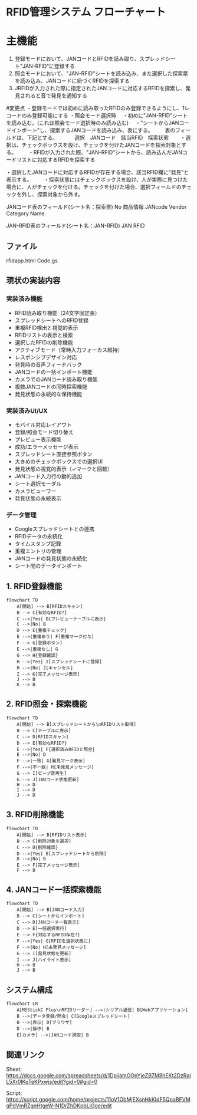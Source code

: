 # RFID管理システム フローチャート

# 主機能
1. 登録モードにおいて、JANコードとRFIDを読み取り、スプレッドシート"JAN-RFID"に登録する
2. 照会モードにおいて、"JAN-RFID"シートを読み込み、また選択した探索票を読み込み、JANコードに紐づくRFIDを探索する
3. JRFIDが入力された際に指定されたJANコードに対応するRFIDを探索し、発見されると音で発見を通知する

#変更点
・登録モードでは初めに読み取ったRFIDのみ登録できるようにし、1レコードのみ登録可能にする
・照会モード選択時
　・初めに"JAN-RFID"シートを読み込む。(これは照会モード選択時のみ読み込む)
　・"シートからJANコードインポート"し、探索するJANコードを読み込み、表にする。
　　表のフィールドは、下記とする。
　　　選択　JANコード　該当RFID　探索状態
　　・選択は、チェックボックスを設け、チェックを付けたJANコードを探索対象とする。
　　・RFIDが入力された際、"JAN-RFID"シートから、読み込んだJANコードリストに対応するRFIDを探索する

・選択したJANコードに対応するRFIDが存在する場合、該当RFID欄に"発見"と表示する。
　　・探索状態にはチェックボックスを設け、人が実際に見つけた場合に、人がチェックを付ける。チェックを付けた場合、選択フィールドのチェックを外し、探索対象から外す。


JANコード表のフィールド(シート名：探索票)
No 商品情報	JANcode	Vendor	Category	Name

JAN-RFID表のフィールド(シート名：JAN-RFID)
JAN RFID


## ファイル
rfidapp.html
Code.gs

## 現状の実装内容
### 実装済み機能
- RFID読み取り機能（24文字固定長）
- スプレッドシートへのRFID登録
- 重複RFID検出と視覚的表示
- RFIDリストの表示と検索
- 選択したRFIDの削除機能
- アクティブモード（常時入力フォーカス維持）
- レスポンシブデザイン対応
- 発見時の音声フィードバック
- JANコードの一括インポート機能
- カメラでのJANコード読み取り機能
- 複数JANコードの同時探索機能
- 発見状態の永続的な保持機能

### 実装済みUI/UX
- モバイル対応レイアウト
- 登録/照会モード切り替え
- プレビュー表示機能
- 成功/エラーメッセージ表示
- スプレッドシート直接参照ボタン
- 大きめのチェックボックスでの選択UI
- 発見状態の視覚的表示（✓マークと回数）
- JANコード入力行の動的追加
- シート選択モーダル
- カメラビューワー
- 発見状態の永続表示

### データ管理
- Googleスプレッドシートとの連携
- RFIDデータの永続化
- タイムスタンプ記録
- 重複エントリの管理
- JANコードの発見状態の永続化
- シート間のデータインポート

## 1. RFID登録機能
```mermaid
flowchart TD
    A[開始] --> B[RFIDスキャン]
    B --> C{有効なRFID?}
    C -->|Yes| D[プレビューテーブルに表示]
    C -->|No| B
    D --> E{重複チェック}
    E -->|重複あり| F[重複マーク付与]
    F --> G[登録ボタン]
    E -->|重複なし| G
    G --> H{登録確認}
    H -->|Yes| I[スプレッドシートに登録]
    H -->|No| J[キャンセル]
    I --> K[完了メッセージ表示]
    J --> B
    K --> B
```

## 2. RFID照会・探索機能
```mermaid
flowchart TD
    A[開始] --> B[スプレッドシートから\nRFIDリスト取得]
    B --> C[テーブルに表示]
    C --> D[RFIDスキャン]
    D --> E{有効なRFID?}
    E -->|Yes| F{選択済みRFIDと照合}
    E -->|No| D
    F -->|一致| G[発見マーク表示]
    F -->|不一致| H[未発見メッセージ]
    G --> I[ビープ音再生]
    G --> J[JANコード状態更新]
    H --> D
    I --> D
    J --> D
```

## 3. RFID削除機能
```mermaid
flowchart TD
    A[開始] --> B[RFIDリスト表示]
    B --> C[削除対象を選択]
    C --> D{削除確認}
    D -->|Yes| E[スプレッドシートから削除]
    D -->|No| B
    E --> F[完了メッセージ表示]
    F --> B
```

## 4. JANコード一括探索機能
```mermaid
flowchart TD
    A[開始] --> B[JANコード入力]
    B --> C[シートからインポート]
    C --> D[JANコード一覧表示]
    D --> E[一括選択実行]
    E --> F{対応するRFID存在?}
    F -->|Yes| G[RFIDを選択状態に]
    F -->|No| H[未発見メッセージ]
    G --> I[発見状態を更新]
    I --> J[ハイライト表示]
    H --> B
    J --> B
```

## システム構成
```mermaid
flowchart LR
    A[M5StickC Plus\nRFIDリーダー] -->|シリアル通信| B[Webアプリケーション]
    B -->|データ登録/照会| C[Googleスプレッドシート]
    B -->|表示| D[ブラウザ]
    D -->|操作| B
    E[カメラ] -->|JANコード読取| B
```

## 関連リンク
Sheet: https://docs.google.com/spreadsheets/d/1DpijamOOnYjeZB7M8hEKt2DzRaiL5Xr0lKqTeKPxwjs/edit?gid=0#gid=0

Script: https://script.google.com/home/projects/11oV1ObMjEXsnHkKIdF5QpaBFVMqPdVmRZgnHtgeW-N1DrZhDKpbLiGge/edit
